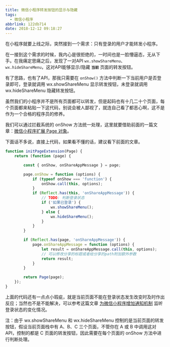 ```yaml
---
title: 微信小程序转发按钮的显示与隐藏
tags:
  - 微信小程序
abbrlink: 122db714
date: 2018-12-12 09:18:27
---
```


在小程序就要上线之际，突然接到一个需求：只有登录的用户才能转发小程序。

在一接到这个需求的时候，我内心是很拒绝的，一时间也是一脸懵逼态，无从下手。在我痛定思痛之后，发现了一对API `wx.showShareMenu`、`wx.hideShareMenu`，这对API能够显示/隐藏 **`当前`** 页面的转发按钮。

有了思路，也有了API，那我只需要在 `onShow()` 方法中判断一下当前用户是否登录即可，登录就调用 wx.showShareMenu 显示转发按钮，未登录就调用 wx.hideShareMenu 隐藏转发按钮。

虽然我们的小程序并不是所有页面都可以转发，但是起码也有十几二十个页面，每个页面都来粘贴一下这代码，别说会被人鄙视了，就连自己看了都恶心啊，这不是作为一个合格的程序员的修养。

我们可以通过拦截系统的 onShow 方法统一处理，这里就要借助前面的一篇文章：[微信小程序扩展 Page 对象](http://www.0daybug.com/2018/12/11/wechat-page-extension/)。

下面话不多说，直接上代码，如果看不懂的话，建议看下前面的文章。

```JavaScript
function initPageExtension(Page) {
    return (function (page) {

        const { onShow, onShareAppMessage } = page;

        page.onShow = function (options) {
            if (typeof onShow === 'function') {
                onShow.call(this, options);
            }
            if (Reflect.has(this, 'onShareAppMessage')) {
                // TODO: 判断登录状态
                if ('如果已登录') {
                    wx.showShareMenu();
                } else {
                    wx.hideShareMenu();
                }
            }
        }

        if (Reflect.has(page, 'onShareAppMessage')) {
            page.onShareAppMessage = function (options) {
                let result = onShareAppMessage.call(this, options);
                // 可以修改分享的标题或者给分享的path附加额外参数
                return result;
            }
        }

        return Page(page);
    });
}
```

上面的代码还有一点点小瑕疵，就是当前页面不能在登录状态发生改变时及时作出反应；当然也不是不能解决，可以参考这篇文章 [为微信小程序增加通知机制](http://www.0daybug.com/2018/12/11/wechat-notification/) 监听登录状态的变化情况。

注：由于 wx.showShareMenu 和 wx.hideShareMenu 控制的是当前页面的转发按钮，假设当前页面栈中有 A、B、C 三个页面，不管你在 A 或 B 中调用这对 API，控制的都是 C 页面的转发按钮，因此需要在每个页面的 onShow 方法中进行判断处理。